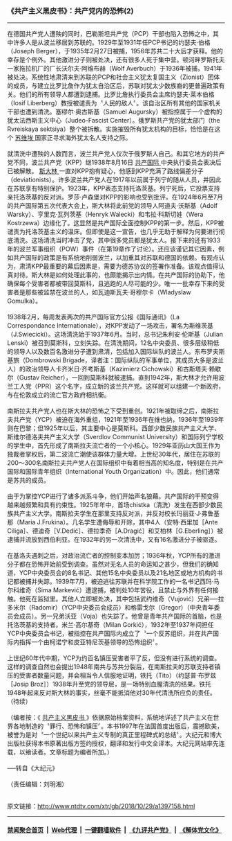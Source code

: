 ### 《共产主义黑皮书》：共产党内的恐怖(2)
------------------------

<div class="wysiwyg">
 在德国共产党人遭殃的同时，巴勒斯坦共产党（PCP）干部也陷入恐怖之中，其中许多人是从波兰移居到苏联的。1929年至1931年任PCP书记的约瑟夫‧伯格（Joseph Berger），于1935年2月27日被捕，1956年苏共二十大后才获释。他的幸存是个例外。其他激进分子则被处决，还有很多人死于集中营。顿河畔罗斯托夫一家拖拉机厂的厂长沃尔夫‧阿维布赫（Wolf Averbuch）于1936年被捕，1941年被处决。系统性地肃清来到苏联的PCP和社会主义犹太复国主义（Zionist）团体的成员，与建立比罗比詹作为犹太自治区后，苏联对犹太少数族裔的更普遍政策有关。他们的所有领导人都遭到逮捕。比罗比詹执行委员会主席约瑟夫‧莱本伯格（Iosif Liberberg）教授被谴责为〝人民的敌人〞。该自治区所有其他的国家机关干部也遭到清洗。塞缪尔‧奥古斯基（Samuel Augursky）被指控属于一个虚构的犹太法西斯主义中心（Judeo-Fascist Center）。俄罗斯共产党的犹太部门（the Rvreiskaya sektsiya）整个被拆散。实施摧毁所有犹太机构的目标，恰恰是在这个
 <a href="http://www.ntdtv.com/xtr/gb/articlelistbytag_苏维埃.html" target="_blank">
  苏维埃
 </a>
 国家正寻求海外犹太名人支持之际。
 <br/>
 <br/>
 就清洗中遭殃的人数而言，波兰共产党人仅次于俄罗斯人自己。和其它地方的共产党不同，波兰共产党（KPP）继1938年8月16日
 <a href="http://www.ntdtv.com/xtr/gb/articlelistbytag_共产国际.html" target="_blank">
  共产国际
 </a>
 中央执行委员会表决后已被解散。
 <a href="http://www.ntdtv.com/xtr/gb/articlelistbytag_斯大林.html" target="_blank">
  斯大林
 </a>
 一直对KPP抱有疑心，他感到KPP充满了路线偏差分子（deviationists）。许多波兰共产党人在1917年以前属于列宁的随从人员，并因此在苏联享有特别保护。1923年，KPP表态支持托洛茨基。列宁死后，它投票支持亲托洛茨基的反对派。罗莎‧卢森堡对KPP的影响也受到批评。在1924年6月至7月的共产国际第五次代表大会上，斯大林将此前党的领导人阿道夫‧沃斯基（Adolf Warsky）、亨里克‧瓦列茨基（Henryk Walecki）和韦拉‧科斯切娃（Wera Kostrzewa）边缘化了。这显然是共产国际全面控制KPP的第一步。然后，KPP被谴责为托洛茨基主义的温床。但即使是这一宣告，也几乎无助于解释为何要进行彻底清洗。这场清洗当时冲击了党，其中很多党员都是犹太人。接下来的还有1933年的波兰军事组织（POW）事件（在第19章作了讨论）。还应该谨记其它因素，例如共产国际的政策是有系统地削弱波兰，以加重其对苏联和德国的依赖。有观点认为，肃清KPP最重要的幕后因素是，需要为德苏协议的签署作准备。该观点值得认真对待。斯大林是如何处理此事的，也颇能揭示出内情。在共产国际的协助下，他确保每个受害者都被带回莫斯科，且逃跑的人尽可能的少。唯一一批幸存下来的受害者是那些被监禁在波兰的人，如瓦迪斯瓦夫‧哥穆尔卡（Wladyslaw Gomulka）。
 <br/>
 <br/>
 1938年2月，每周发表两次的共产国际官方公报《国际通讯》（La Correspondance Internationale），对KPP发动了一场攻击，署名为斯维茨基（J.Swiecicki）。这场清洗始于1937年6月。当时，总书记朱利安‧伦斯基（Julian Lenski）被召到莫斯科，立刻失踪。在清洗期间，12名中央委员、很多层级稍低的领导人以及数百名激进分子遭到肃清，包括加入国际纵队的波兰人。东布罗夫斯基旅（Dombrowski Brigade，译者注：国际纵队的军事单位，其成员大多是波兰人）的政治领导人卡齐米日‧齐考斯基（Kazimierz Cichowski）和古斯塔夫‧赖歇尔（Gustav Reicher），一回到莫斯科就被逮捕。直到1942年，斯大林才允许用波兰工人党（PPR）这个名字，成立新的波兰共产党。这样就可以组建一个新政府，与在伦敦成立的流亡官方政府相抗衡。
 <br/>
 <br/>
 南斯拉夫共产党人也在斯大林的恐怖之下受到重创。1921年被取缔之后，南斯拉夫共产党（YCP）被迫在海外重组，1921年至1936年在维也纳，1936年至1939年则在巴黎；但1925年以后，其主要中心是莫斯科。西部少数民族共产主义大学、斯维尔德洛夫共产主义大学（Sverdlov Communist University）和国际列宁学校的学生中，首先形成了南斯拉夫流亡者的一个小核心。1929年亚历山大国王作为独裁者掌权后，第二波流亡潮使该群体力量大增。上世纪30年代，居住在苏联的200～300名南斯拉夫共产党人在国际组织中有着相当高的知名度，特别是在共产国际和国际青年组织（International Youth Organization）中。因此，他们通常是苏共的成员。
 <br/>
 <br/>
 由于为掌控YCP进行了诸多派系斗争，他们开始声名狼藉。共产国际的干预变得越来越频繁和具有约束性。1925年年中，首场chistka（清洗）发生在西部少数民族共产主义大学。南斯拉夫学生在那里支持反对派，并反对校长玛丽亚‧J‧弗鲁基那（Maria J.Frukina）。几名学生遭侮辱和开除，其中4人（安特‧西里加［Ante Ciliga］、德迪奇［V.Dedić］、德拉季奇［A.Dragić］和艾柏林［G.Eberling］）被逮捕并流放到西伯利亚。在1932年的另一次清洗中，又有16名激进分子被驱逐。
 <br/>
 <br/>
 在基洛夫遇刺之后，对政治流亡者的控制变本加厉；1936年秋，YCP所有的激进分子都在恐怖开始前受到调查。虽然对无名人员的命运知之甚少，但我们的确知道，YCP中央委员会的8名书记、其他15名中央委员以及21名地区或地方机构的书记都被捕并失踪。1939年7月，被迫逃往苏联并在科学院工作的一名书记西玛‧马尔科维奇（Sima Markević）遭逮捕，被判处10年苦役，且禁止与外界有任何接触。他死在监狱里。其他人立即被处决，其中包括武约维奇（Vujović）兄弟──拉多米尔（Radomir）（YCP中央委员会成员）和格雷戈尔（Gregor）（中央青年委员会成员）。另一兄弟沃亚（Voja）也失踪了。他曾是青年共产国际的首脑，也是托洛茨基的支持者。米兰‧高尔基奇（Milan Gorkić），1932年至1937年间担任YCP中央委员会书记，被指控在共产国际内成立了〝一个反苏组织，并在共产国际内指挥一个由柯诺宁和皮亚特尼茨基领导的恐怖组织〞。
 <br/>
 <br/>
 上世纪60年代中期，YCP为约百名镇压受害者平了反，但没有进行系统的调查。这样的调查自然也会提出1948年南共与苏共分裂后，在南斯拉夫的苏联支持者镇压的受害者数量问题，并会相当令人信服地证明，铁托（Tito）（约瑟普‧布罗兹［Josip Broz］）1938年升至党的领导层，是一场特别血腥清洗的结果。铁托1948年起来反对斯大林的事实，丝毫不能抵消他对30年代清洗所应负的责任。 （待续）
 <br/>
 <br/>
 （编者按：《
 <a href="http://www.ntdtv.com/xtr/gb/articlelistbytag_共产主义黑皮书.html" target="_blank">
  共产主义黑皮书
 </a>
 》依据原始档案资料，系统地详述了共产主义在世界各地制造的〝罪行、恐怖和镇压〞。本书1997年在法国首度出版后，震撼欧美，被誉为是对〝一个世纪以来共产主义专制的真正里程碑式的总结〞。大纪元和博大出版社获得本书原著出版方签约授权，翻译和发行中文全译本。大纪元网站率先连载，以飨读者。文章标题为编者所加。）
 <br/>
 <br/>
 ──转自《大纪元》
 <br/>
 <br/>
 （责任编辑：刘明湘）
</div>

<br/>原文链接：http://www.ntdtv.com/xtr/gb/2018/10/29/a1397158.html


------------------------
#### [禁闻聚合首页](https://github.com/gfw-breaker/banned-news/blob/master/README.md) &nbsp;|&nbsp; [Web代理](https://github.com/gfw-breaker/open-proxy/blob/master/README.md) &nbsp;|&nbsp; [一键翻墙软件](https://github.com/gfw-breaker/nogfw/blob/master/README.md) &nbsp;|&nbsp; [《九评共产党》](https://github.com/gfw-breaker/9ping.md/blob/master/README.md#九评之一评共产党是什么) &nbsp;|&nbsp; [《解体党文化》](https://github.com/gfw-breaker/jtdwh.md/blob/master/README.md#绪论)